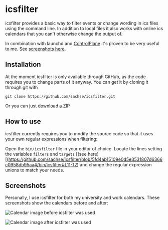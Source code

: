 # icsfilter

icsfilter provides a basic way to filter events or change wording in ics files using the command line. In addition to local files it also works with online ics calendars that you can't otherwise change the output of.

In combination with launchd and [ControlPlane](http://www.controlplaneapp.com/) it's proven to be very useful to me. See [screenshots here](#screenshots).


## Installation

At the moment icsfilter is only available through GitHub, as the code requires you to change parts of it anyway. You can get it by cloning it through git with

    git clone https://github.com/sachse/icsfilter.git

Or you can just [download a ZIP](/archive/master.zip)


## How to use

icsfilter currently requires you to modify the source code so that it uses your own regular expressions when filtering:

Open the `bin/icsfilter` file in your editor of choice. Locate the lines setting the variables `filters` and `targets` [(see here)[(https://github.com/sachse/icsfilter/blob/5fd4ab15109e0d5e3531807d6366c0958db95aa4/bin/icsfilter#L11-12) and change the regular expression unions to match your needs.


## Screenshots

Personally, I use icsfilter for both my university and work calendars. These screenshots show the calendars before and after:

![Calendar image before icsfilter was used](/../screenshots/before.png?raw=true "Before")

![Calendar image after icsfilter was used](/../screenshots/after.png?raw=true "After")
